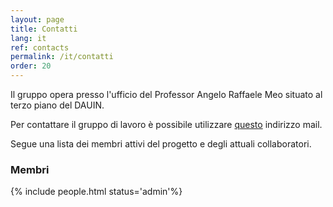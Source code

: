 ```yaml
---
layout: page
title: Contatti
lang: it
ref: contacts 
permalink: /it/contatti
order: 20
---
```


Il gruppo opera presso l'ufficio del Professor Angelo Raffaele Meo situato al
terzo piano del DAUIN. 

Per contattare il gruppo di lavoro è possibile utilizzare <a
href="mailto:fare@polito.it">questo</a> indirizzo mail.

Segue una lista dei membri attivi del progetto e degli attuali collaboratori.

### Membri 
{% include people.html status='admin'%}


